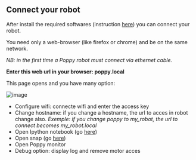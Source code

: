 ## Connect your robot

After install the required softwares (instruction [here](http://poppy-project.github.io/poppy-docs/gettingstarted/install_software.html)) you can connect your robot.

You need only a web-browser (like firefox or chrome) and be on the same network.

*NB: in the first time a Poppy robot must connect via ethernet cable.*

**Enter this web url in your browser: poppy.local**

This page opens and you have many option:

![image](poppy_home.png)

- Configure wifi: connecte wifi and enter the access key
- Change hostname: if you change a hostname, the url to acces in robot change also. *Exemple: if you change poppy to my_robot, the url to connect becomes my_robot.local*
- Open Ipython notebook (go [here](http://poppy-project.github.io/poppy-docs/gettingstarted/quickstarts/python.html))
- Open snap (go [here](http://poppy-project.github.io/poppy-docs/gettingstarted/quickstarts/snap.html))
- Open Poppy monitor
- Debug option: display log and remove motor acces
